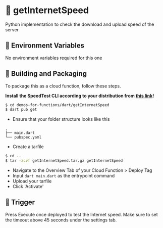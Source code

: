 # 📧 getInternetSpeed
Python implementation to check the download and upload speed of the server

## 📝 Environment Variables
No environment variables required for this one


## 🚀 Building and Packaging

To package this as a cloud function, follow these steps.

**Install the SpeedTest CLI according to your distribution from [this link](https://www.speedtest.net/apps/cli)!**

```bash
$ cd demos-for-functions/dart/getInternetSpeed
$ dart pub get
```

* Ensure that your folder structure looks like this 
```
.
├── main.dart
└── pubspec.yaml
```

* Create a tarfile

```bash
$ cd ..
$ tar -zcvf getInternetSpeed.tar.gz getInternetSpeed
```

* Navigate to the Overview Tab of your Cloud Function > Deploy Tag
* Input  `dart main.dart` as the entrypoint command
* Upload your tarfile 
* Click 'Activate'

## 🎯 Trigger

Press Execute once deployed to test the Internet speed. 
Make sure to set the timeout above 45 seconds under the settings tab.